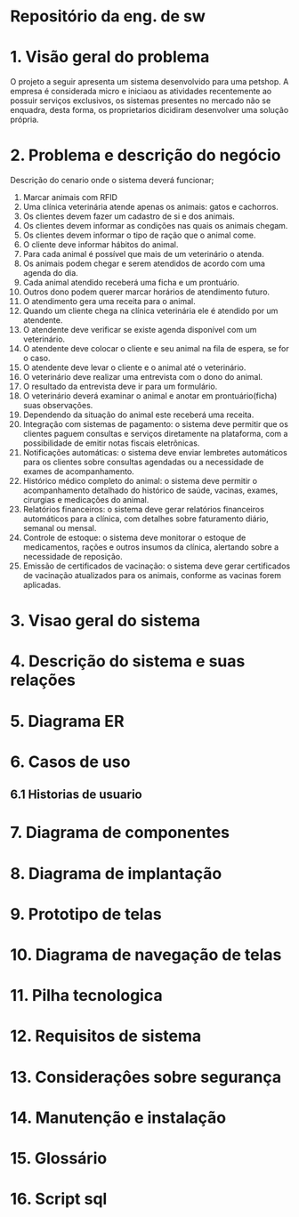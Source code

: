 # Repositório da eng. de sw

# 1. Visão geral do problema

O projeto a seguir apresenta um sistema desenvolvido para uma petshop. A empresa é considerada micro e iniciaou as atividades recentemente ao possuir serviços exclusivos, os sistemas presentes no mercado não se enquadra, desta forma, os proprietarios dicidiram desenvolver uma solução própria.

# 2. Problema e descrição do negócio

Descrição do cenario onde o sistema deverá funcionar;

1. Marcar animais com RFID
2. Uma clínica veterinária atende apenas os animais: gatos e cachorros.
3. Os clientes devem fazer um cadastro de si e dos animais.
4. Os clientes devem informar as condições nas quais os animais chegam.
5. Os clientes devem informar o tipo de ração que o animal come.
6. O cliente deve informar hábitos do animal.
7. Para cada animal é possível que mais de um veterinário o atenda.
8. Os animais podem chegar e serem atendidos de acordo com uma agenda do dia.
9. Cada animal atendido receberá uma ficha e um prontuário.
10. Outros dono podem querer marcar horários de atendimento futuro.
11. O atendimento gera uma receita para o animal.
12. Quando um cliente chega na clínica veterinária ele é atendido por um atendente.
13. O atendente deve verificar se existe agenda disponível com um veterinário.
14. O atendente deve colocar o cliente e seu animal na fila de espera, se for o caso.
15. O atendente deve levar o cliente e o animal até o veterinário.
16. O veterinário deve realizar uma entrevista com o dono do animal.
17. O resultado da entrevista deve ir para um formulário.
18. O veterinário deverá examinar o animal e anotar em prontuário(ficha) suas observações.
19. Dependendo da situação do animal este receberá uma receita.
20. Integração com sistemas de pagamento: o sistema deve permitir que os clientes paguem consultas e serviços diretamente na plataforma, com a possibilidade de emitir notas fiscais eletrônicas.
21. Notificações automáticas: o sistema deve enviar lembretes automáticos para os clientes sobre consultas agendadas ou a necessidade de exames de acompanhamento.
22. Histórico médico completo do animal: o sistema deve permitir o acompanhamento detalhado do histórico de saúde, vacinas, exames, cirurgias e medicações do animal.
23. Relatórios financeiros: o sistema deve gerar relatórios financeiros automáticos para a clínica, com detalhes sobre faturamento diário, semanal ou mensal.
24. Controle de estoque: o sistema deve monitorar o estoque de medicamentos, rações e outros insumos da clínica, alertando sobre a necessidade de reposição.
25. Emissão de certificados de vacinação: o sistema deve gerar certificados de vacinação atualizados para os animais, conforme as vacinas forem aplicadas.

# 3. Visao geral do sistema

# 4. Descrição do sistema e suas relações

# 5. Diagrama ER

# 6. Casos de uso
## 6.1 Historias de usuario

# 7. Diagrama de componentes

# 8. Diagrama de implantação

# 9. Prototipo de telas

# 10. Diagrama de navegação de telas

# 11. Pilha tecnologica

# 12. Requisitos de sistema

# 13. Consideraçôes sobre segurança

# 14. Manutenção e instalação

# 15. Glossário

# 16. Script sql
